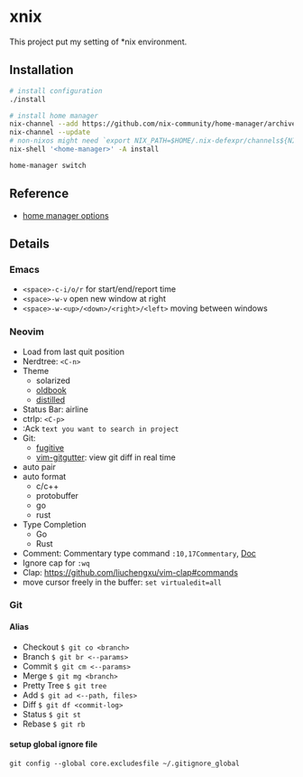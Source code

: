 # xnix

This project put my setting of *nix environment.

## Installation

```zsh
# install configuration
./install

# install home manager
nix-channel --add https://github.com/nix-community/home-manager/archive/release-20.09.tar.gz home-manager
nix-channel --update
# non-nixos might need `export NIX_PATH=$HOME/.nix-defexpr/channels${NIX_PATH:+:}$NIX_PATH`
nix-shell '<home-manager>' -A install

home-manager switch
```

## Reference

- [home manager options](https://nix-community.github.io/home-manager/options.html)

## Details

### Emacs

- `<space>-c-i/o/r` for start/end/report time
- `<space>-w-v` open new window at right
- `<space>-w-<up>/<down>/<right>/<left>` moving between windows

### Neovim

- Load from last quit position
- Nerdtree: `<C-n>`
- Theme
    - solarized
    - [oldbook](https://github.com/KKPMW/oldbook-vim)
    - [distilled](https://github.com/KKPMW/distilled-vim)
- Status Bar: airline
- ctrlp: `<C-p>`
- :Ack `text you want to search in project`
- Git:
    - [fugitive](https://vimawesome.com/plugin/fugitive-vim)
    - [vim-gitgutter](https://vimawesome.com/plugin/vim-gitgutter): view git diff in real time
- auto pair
- auto format
    - c/c++
    - protobuffer
    - go
    - rust
- Type Completion
    - Go
    - Rust
- Comment: Commentary type command `:10,17Commentary`, [Doc](https://vimawesome.com/plugin/commentary-vim)
- Ignore cap for `:wq`
- Clap: https://github.com/liuchengxu/vim-clap#commands
- move cursor freely in the buffer: `set virtualedit=all`

### Git

#### Alias

-  Checkout
    `$ git co <branch>`
-  Branch
    `$ git br <--params>`
-  Commit
    `$ git cm <--params>`
-  Merge
    `$ git mg <branch>`
-  Pretty Tree
    `$ git tree`
-  Add
    `$ git ad <--path, files>`
-  Diff
    `$ git df <commit-log>`
-  Status
    `$ git st`
-  Rebase
    `$ git rb`

#### setup global ignore file

```
git config --global core.excludesfile ~/.gitignore_global
```
